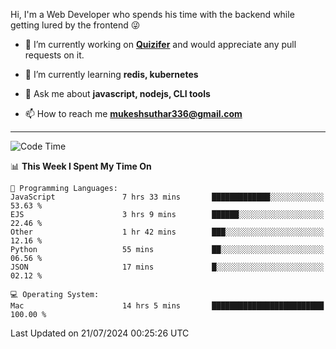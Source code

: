 Hi, I'm a Web Developer who spends his time with the backend while getting lured by the frontend 😜

- 🔭 I’m currently working on **[Quizifer](https://github.com/SutharMukesh/Quizifer/)** and would appreciate any pull requests on it.

- 🌱 I’m currently learning **redis, kubernetes**

- 💬 Ask me about **javascript, nodejs, CLI tools**

- 📫 How to reach me **mukeshsuthar336@gmail.com**

---
<!--START_SECTION:waka-->
![Code Time](http://img.shields.io/badge/Code%20Time-3%2C047%20hrs%2011%20mins-blue)

📊 **This Week I Spent My Time On** 

```text
💬 Programming Languages: 
JavaScript               7 hrs 33 mins       █████████████░░░░░░░░░░░░   53.63 % 
EJS                      3 hrs 9 mins        ██████░░░░░░░░░░░░░░░░░░░   22.46 % 
Other                    1 hr 42 mins        ███░░░░░░░░░░░░░░░░░░░░░░   12.16 % 
Python                   55 mins             ██░░░░░░░░░░░░░░░░░░░░░░░   06.56 % 
JSON                     17 mins             █░░░░░░░░░░░░░░░░░░░░░░░░   02.12 % 

💻 Operating System: 
Mac                      14 hrs 5 mins       █████████████████████████   100.00 % 
```


 Last Updated on 21/07/2024 00:25:26 UTC
<!--END_SECTION:waka-->
